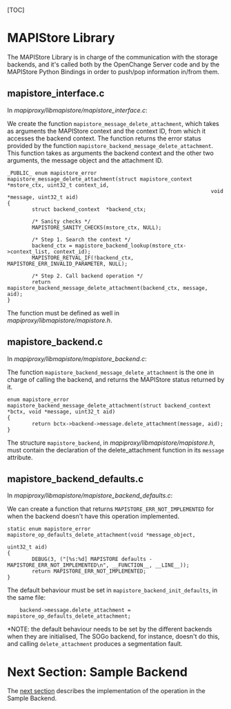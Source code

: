 [TOC]

# MAPIStore Library #

The MAPIStore Library is in charge of the communication with the storage
backends, and it's called both by the OpenChange Server code and by the
MAPIStore Python Bindings in order to push/pop information in/from them.

## mapistore_interface.c ##

In *mapiproxy/libmapistore/mapistore_interface.c*:

We create the function `mapistore_message_delete_attachment`, which takes as
arguments the MAPIStore context and the context ID, from which it accesses the
backend context. The function returns the error status provided by the function
`mapistore_backend_message_delete_attachment`. This function takes as arguments
the backend context and the other two arguments, the message object and the
attachment ID.

    _PUBLIC_ enum mapistore_error mapistore_message_delete_attachment(struct mapistore_context *mstore_ctx, uint32_t context_id,
                                                                      void *message, uint32_t aid)
    {
            struct backend_context  *backend_ctx;

            /* Sanity checks */
            MAPISTORE_SANITY_CHECKS(mstore_ctx, NULL);

            /* Step 1. Search the context */
            backend_ctx = mapistore_backend_lookup(mstore_ctx->context_list, context_id);
            MAPISTORE_RETVAL_IF(!backend_ctx, MAPISTORE_ERR_INVALID_PARAMETER, NULL);

            /* Step 2. Call backend operation */
            return mapistore_backend_message_delete_attachment(backend_ctx, message, aid);
    }

The function must be defined as well in *mapiproxy/libmapistore/mapistore.h*.

## mapistore_backend.c ##

In *mapiproxy/libmapistore/mapistore_backend.c*:

The function `mapistore_backend_message_delete_attachment` is the one in charge
of calling the backend, and returns the MAPIStore status returned by it.

    enum mapistore_error mapistore_backend_message_delete_attachment(struct backend_context *bctx, void *message, uint32_t aid)
    {
            return bctx->backend->message.delete_attachment(message, aid);
    }

The structure `mapistore_backend`, in *mapiproxy/libmapistore/mapistore.h*,
must contain the declaration of the delete_attachment function in its `message`
attribute.

## mapistore_backend_defaults.c ##

In *mapiproxy/libmapistore/mapistore_backend_defaults.c*:

We can create a function that returns `MAPISTORE_ERR_NOT_IMPLEMENTED` for when
the backend doesn't have this operation implemented.

    static enum mapistore_error mapistore_op_defaults_delete_attachment(void *message_object,
                                                                        uint32_t aid)
    {
            DEBUG(3, ("[%s:%d] MAPISTORE defaults - MAPISTORE_ERR_NOT_IMPLEMENTED\n", __FUNCTION__, __LINE__));
            return MAPISTORE_ERR_NOT_IMPLEMENTED;
    }

The default behaviour must be set in `mapistore_backend_init_defaults`, in the same file:

        backend->message.delete_attachment = mapistore_op_defaults_delete_attachment;

*NOTE: the default behaviour needs to be set by the different backends when
    they are initialised, The SOGo backend, for instance, doesn't do this, and
    calling `delete_attachment` produces a segmentation fault.

# Next Section: Sample Backend #

The [next section](backend.html) describes the implementation of the operation in the Sample Backend.
